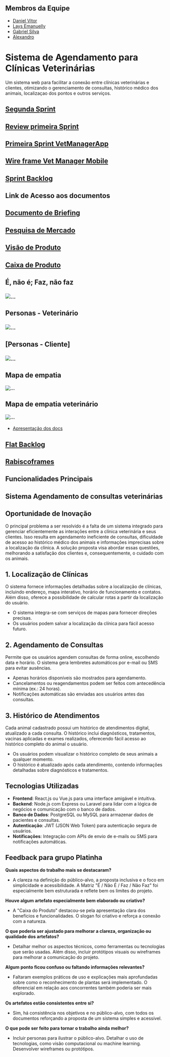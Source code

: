 
## Membros da Equipe
- [Daniel Vitor](https://github.com/DanielVbrn)
- [Lays Emanuelly](https://github.com/Luna0812y)
- [Gabriel Silva](https://github.com/gabrielsilva18)
- [Alexandro](https://github.com/alexsousadev)


# Sistema de Agendamento para Clínicas Veterinárias

Um sistema web para facilitar a conexão entre clínicas veterinárias e clientes, otimizando o gerenciamento de consultas, histórico médico dos animais, localizaçao dos pontos e outros serviços.

## [Segunda Sprint](https://github.com/Luna0812y/vet_manager_app)
## [Review primeira Sprint ](vetmanager.pdf)

## [Primeira Sprint VetManagerApp](https://github.com/alexsousadev/vetmanager)


## [Wire frame Vet Manager Mobile](VetManagerApp.png)

## [Sprint Backlog](https://www.notion.so/16fbd6e2250180828b6fd21a25a5a837?v=116f9395968a41248e6b5a58b4fcb535&pvs=4) 

## Link de Acesso aos documentos
## [Documento de Briefing](https://drive.google.com/file/d/15HTNymbFcvDxRjP63Tq_z-yHdE-zTSDF/view?usp=sharing)

## [Pesquisa de Mercado](https://docs.google.com/document/d/1lCCMojjquxKQT4k0D8KpUyF6PtUatqPs3key4eGE8hw/edit?usp=sharing)

## [Visão de Produto](https://docs.google.com/document/d/1gh3GnVZcuYzbSBvyWBlQW6zibxuJ-QOpZK-WQuv2bdY/edit?usp=sharing)

## [Caixa de Produto](https://drive.google.com/file/d/1yxuDkThRMO4hvplmUB8m3kB-naMFU5Xk/view?usp=drivesdk)


## É, não é; Faz, não faz
### ![...](./e_nao_e_faz_nao_faz.jpeg)

## Personas - Veterinário
### ![...](persona_1.png)

## [Personas - Cliente]
### ![...](persona_2.png)




## Mapa de empatia
#### ![...](/modelo_de_empatia.png)

## Mapa de empatia veterinário
#### ![...](/modelo_empatia_veterinario.png)


* [Apresentação dos docs](https://drive.google.com/file/d/1-SdumdmHeCz0WoGGCYhUxTLh8-UKw1bK/view?usp=sharing)


## [Flat Backlog](https://docs.google.com/spreadsheets/d/1rVyVykaWzLVxYhX7EuYU2xlfCrwZKKaB95fryFuRnaw/edit?usp=sharing)

## [Rabiscoframes](https://drive.google.com/file/d/1yN29kU1YrpYYd9VAKOGTUN6D5LeRXPeH/view?usp=drivesdk)

## Funcionalidades Principais
## Sistema Agendamento de consultas veterinárias

## Oportunidade de Inovação

O principal problema a ser resolvido é a falta de um sistema integrado para gerenciar eficientemente as interações entre a clínica veterinária e seus clientes. Isso resulta em agendamento ineficiente de consultas, dificuldade de acesso ao histórico médico dos animais e informações imprecisas sobre a localização da clínica. A solução proposta visa abordar essas questões, melhorando a satisfação dos clientes e, consequentemente, o cuidado com os animais.

## 1. Localização de Clínicas

O sistema fornece informações detalhadas sobre a localização de clínicas, incluindo endereço, mapa interativo, horário de funcionamento e contatos. Além disso, oferece a possibilidade de calcular rotas a partir da localização do usuário.

- O sistema integra-se com serviços de mapas para fornecer direções precisas.
- Os usuários podem salvar a localização da clínica para fácil acesso futuro.

## 2. Agendamento de Consultas

Permite que os usuários agendem consultas de forma online, escolhendo data e horário. O sistema gera lembretes automáticos por e-mail ou SMS para evitar ausências.

- Apenas horários disponíveis são mostrados para agendamento.
- Cancelamentos ou reagendamentos podem ser feitos com antecedência mínima (ex.: 24 horas).
- Notificações automáticas são enviadas aos usuários antes das consultas.

## 3. Histórico de Atendimentos

Cada animal cadastrado possui um histórico de atendimentos digital, atualizado a cada consulta. O histórico inclui diagnósticos, tratamentos, vacinas aplicadas e exames realizados, oferecendo fácil acesso ao histórico completo do animal o usuário.

- Os usuários podem visualizar o histórico completo de seus animais a qualquer momento.
- O histórico é atualizado após cada atendimento, contendo informações detalhadas sobre diagnósticos e tratamentos.

## Tecnologias Utilizadas

- **Frontend**: React.js ou Vue.js para uma interface amigável e intuitiva.
- **Backend**: Node.js com Express ou Laravel para lidar com a lógica de negócios e comunicação com o banco de dados.
- **Banco de Dados**: PostgreSQL ou MySQL para armazenar dados de pacientes e consultas.
- **Autenticação**: JWT (JSON Web Token) para autenticação segura de usuários.
- **Notificações**: Integração com APIs de envio de e-mails ou SMS para notificações automáticas.


## Feedback para grupo Platinha

**Quais aspectos do trabalho mais se destacaram?**
- A clareza na definição do público-alvo, a proposta inclusiva e o foco em simplicidade e acessibilidade. A Matriz "É / Não É / Faz / Não Faz" foi especialmente bem estruturada e reflete bem os limites do projeto.

**Houve algum artefato especialmente bem elaborado ou criativo?**
- A "Caixa do Produto" destacou-se pela apresentação clara dos benefícios e funcionalidades. O slogan foi criativo e reforça a conexão com a natureza.

**O que poderia ser ajustado para melhorar a clareza, organização ou qualidade dos artefatos?**
- Detalhar melhor os aspectos técnicos, como ferramentas ou tecnologias que serão usadas. Além disso, incluir protótipos visuais ou wireframes para melhorar a comunicação do projeto.

**Algum ponto ficou confuso ou faltando informações relevantes?**
- Faltaram exemplos práticos de uso e explicações mais aprofundadas sobre como o reconhecimento de plantas será implementado. O diferencial em relação aos concorrentes também poderia ser mais explorado.

**Os artefatos estão consistentes entre si?**
- Sim, há consistência nos objetivos e no público-alvo, com todos os documentos reforçando a proposta de um sistema simples e acessível.

**O que pode ser feito para tornar o trabalho ainda melhor?**
- Incluir personas para ilustrar o público-alvo.
Detalhar o uso de tecnologias, como visão computacional ou machine learning.
Desenvolver wireframes ou protótipos.
